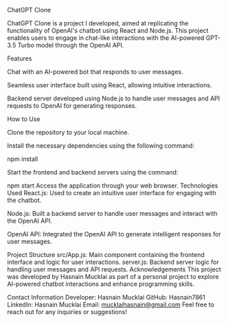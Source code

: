 ChatGPT Clone


ChatGPT Clone is a project I developed, aimed at replicating the functionality of OpenAI's chatbot using React and Node.js. This project enables users to engage in chat-like interactions with the AI-powered GPT-3.5 Turbo model through the OpenAI API.

Features

Chat with an AI-powered bot that responds to user messages.

Seamless user interface built using React, allowing intuitive interactions.

Backend server developed using Node.js to handle user messages and API requests to OpenAI for generating responses.

How to Use

Clone the repository to your local machine.

Install the necessary dependencies using the following command:

npm install

Start the frontend and backend servers using the command:

npm start
Access the application through your web browser.
Technologies Used
React.js: Used to create an intuitive user interface for engaging with the chatbot.

Node.js: Built a backend server to handle user messages and interact with the OpenAI API.

OpenAI API: Integrated the OpenAI API to generate intelligent responses for user messages.

Project Structure
src/App.js: Main component containing the frontend interface and logic for user interactions.
server.js: Backend server logic for handling user messages and API requests.
Acknowledgements
This project was developed by Hasnain Mucklai as part of a personal project to explore AI-powered chatbot interactions and enhance programming skills.

Contact Information
Developer: Hasnain Mucklai
GitHub: Hasnain7861
LinkedIn: Hasnain Mucklai
Email: mucklaihasnain@gmail.com
Feel free to reach out for any inquiries or suggestions!
